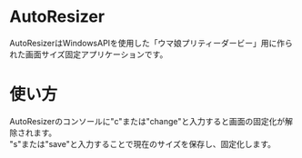 # AutoResizer
AutoResizerはWindowsAPIを使用した「ウマ娘プリティーダービー」用に作られた画面サイズ固定アプリケーションです。

# 使い方
AutoResizerのコンソールに"c"または"change"と入力すると画面の固定化が解除されます。  
"s"または"save"と入力することで現在のサイズを保存し、固定化します。
